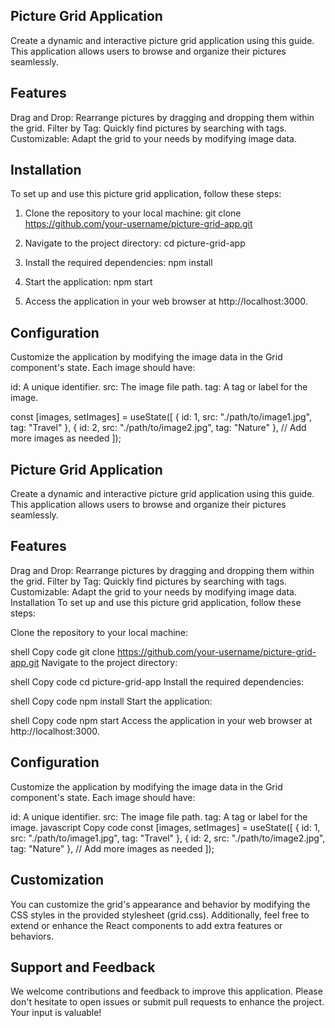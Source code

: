 ## Picture Grid Application

Create a dynamic and interactive picture grid application using this guide. This application allows users to browse and organize their pictures seamlessly.

## Features
Drag and Drop: Rearrange pictures by dragging and dropping them within the grid.
Filter by Tag: Quickly find pictures by searching with tags.
Customizable: Adapt the grid to your needs by modifying image data.

## Installation
To set up and use this picture grid application, follow these steps:

1. Clone the repository to your local machine:
git clone https://github.com/your-username/picture-grid-app.git

2. Navigate to the project directory:
cd picture-grid-app

3. Install the required dependencies:
npm install

4. Start the application:
npm start

5. Access the application in your web browser at http://localhost:3000.


## Configuration
Customize the application by modifying the image data in the Grid component's state. Each image should have:

id: A unique identifier.
src: The image file path.
tag: A tag or label for the image.

const [images, setImages] = useState([
  { id: 1, src: "./path/to/image1.jpg", tag: "Travel" },
  { id: 2, src: "./path/to/image2.jpg", tag: "Nature" },
  // Add more images as needed
]);


## Picture Grid Application
Create a dynamic and interactive picture grid application using this guide. This application allows users to browse and organize their pictures seamlessly.

## Features
Drag and Drop: Rearrange pictures by dragging and dropping them within the grid.
Filter by Tag: Quickly find pictures by searching with tags.
Customizable: Adapt the grid to your needs by modifying image data.
Installation
To set up and use this picture grid application, follow these steps:

Clone the repository to your local machine:

shell
Copy code
git clone https://github.com/your-username/picture-grid-app.git
Navigate to the project directory:

shell
Copy code
cd picture-grid-app
Install the required dependencies:

shell
Copy code
npm install
Start the application:

shell
Copy code
npm start
Access the application in your web browser at http://localhost:3000.

## Configuration
Customize the application by modifying the image data in the Grid component's state. Each image should have:

id: A unique identifier.
src: The image file path.
tag: A tag or label for the image.
javascript
Copy code
const [images, setImages] = useState([
  { id: 1, src: "./path/to/image1.jpg", tag: "Travel" },
  { id: 2, src: "./path/to/image2.jpg", tag: "Nature" },
  // Add more images as needed
]);
## Customization
You can customize the grid's appearance and behavior by modifying the CSS styles in the provided stylesheet (grid.css). 
Additionally, feel free to extend or enhance the React components to add extra features or behaviors.

## Support and Feedback
We welcome contributions and feedback to improve this application. 
Please don't hesitate to open issues or submit pull requests to enhance the project. Your input is valuable!